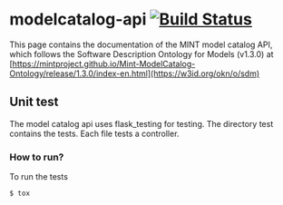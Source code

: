 # modelcatalog-api [![Build Status](https://travis-ci.com/mintproject/model-catalog-api.svg?branch=master)](https://travis-ci.com/mintproject/model-catalog-api)
This page contains the documentation of the MINT model catalog API, which follows the Software Description Ontology for Models (v1.3.0) at [https://mintproject.github.io/Mint-ModelCatalog-Ontology/release/1.3.0/index-en.html](https://w3id.org/okn/o/sdm) 


## Unit test


The model catalog api uses flask_testing for testing.
The directory test contains the tests. Each file tests a controller.

### How to run?


To run the tests

``` bash
$ tox 
```